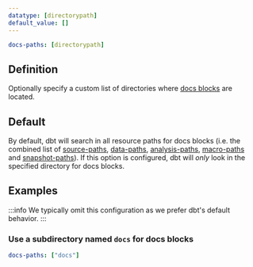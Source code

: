 ```yaml
---
datatype: [directorypath]
default_value: []
---
```


<File name='dbt_project.yml'>

```yml
docs-paths: [directorypath]
```

</File>

## Definition
Optionally specify a custom list of directories where [docs blocks](documentation#docs-blocks) are located.


## Default
By default, dbt will search in all resource paths for docs blocks (i.e. the combined list of [source-paths](source-paths), [data-paths](data-paths), [analysis-paths](analysis-paths), [macro-paths](macro-paths) and [snapshot-paths](snapshot-paths)). If this option is configured, dbt will _only_ look in the specified directory for docs blocks.


## Examples
:::info
We typically omit this configuration as we prefer dbt's default behavior.
:::

### Use a subdirectory named `docs` for docs blocks

<File name='dbt_project.yml'>

```yml
docs-paths: ["docs"]
```

</File>
